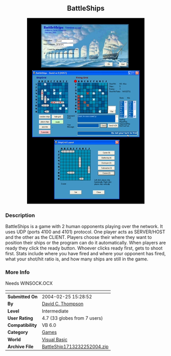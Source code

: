 ﻿<div align="center">

## BattleShips

<img src="PIC2004225744449263.jpg">
</div>

### Description

BattleShips is a game with 2 human opponents playing over the network. It uses UDP (ports 4100 and 4101) protocol. One player acts as SERVER/HOST and the other as the CLIENT. Players choose their where they want to position their ships or the program can do it automatically. When players are ready they click the ready button. Whoever clicks ready first, gets to shoot first. Stats include where you have fired and where your opponent has fired, what your shot/hit ratio is, and how many ships are still in the game.
 
### More Info
 
Needs WINSOCK.OCX


<span>             |<span>
---                |---
**Submitted On**   |2004-02-25 15:28:52
**By**             |[David C\. Thompson](https://github.com/Planet-Source-Code/PSCIndex/blob/master/ByAuthor/david-c-thompson.md)
**Level**          |Intermediate
**User Rating**    |4.7 (33 globes from 7 users)
**Compatibility**  |VB 6\.0
**Category**       |[Games](https://github.com/Planet-Source-Code/PSCIndex/blob/master/ByCategory/games__1-38.md)
**World**          |[Visual Basic](https://github.com/Planet-Source-Code/PSCIndex/blob/master/ByWorld/visual-basic.md)
**Archive File**   |[BattleShip1713232252004\.zip](https://github.com/Planet-Source-Code/david-c-thompson-battleships__1-51988/archive/master.zip)








